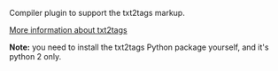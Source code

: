 Compiler plugin to support the txt2tags markup.

[More information about txt2tags](http://txt2tags.org/)

**Note:** you need to install the txt2tags Python package yourself, and it's python 2 only.
